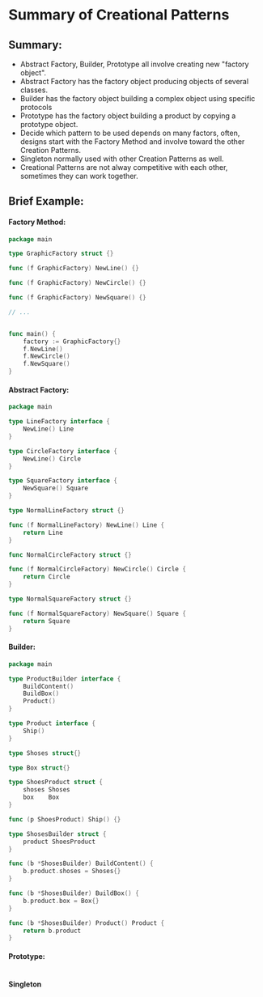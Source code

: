 # Summary of Creational Patterns

## Summary:

* Abstract Factory, Builder, Prototype all involve creating new "factory object". 
* Abstract Factory has the factory object producing objects of several classes.
* Builder has the factory object building a complex object using specific protocols
* Prototype has the factory object building a product by copying a prototype object.
* Decide which pattern to be used depends on many factors, often, designs start with the Factory Method and involve toward the other Creation Patterns.
* Singleton normally used with other Creation Patterns as well.
* Creational Patterns are not alway competitive with each other, sometimes they can work together.

## Brief Example:

#### Factory Method:

```go
package main

type GraphicFactory struct {}

func (f GraphicFactory) NewLine() {}

func (f GraphicFactory) NewCircle() {}

func (f GraphicFactory) NewSquare() {}

// ...


func main() {
    factory := GraphicFactory{}
    f.NewLine()
    f.NewCircle()
    f.NewSquare()
}

```



#### Abstract Factory:

```go
package main

type LineFactory interface {
    NewLine() Line
}

type CircleFactory interface {
    NewLine() Circle
}

type SquareFactory interface {
    NewSquare() Square
}

type NormalLineFactory struct {}

func (f NormalLineFactory) NewLine() Line {
    return Line
}

func NormalCircleFactory struct {}

func (f NormalCircleFactory) NewCircle() Circle {
    return Circle
}

type NormalSquareFactory struct {}

func (f NormalSquareFactory) NewSquare() Square {
    return Square
}
```



#### Builder:

```go
package main

type ProductBuilder interface {
	BuildContent()
	BuildBox()
	Product()
}

type Product interface {
	Ship()
}

type Shoses struct{}

type Box struct{}

type ShoesProduct struct {
	shoses Shoses
	box    Box
}

func (p ShoesProduct) Ship() {}

type ShosesBuilder struct {
	product ShoesProduct
}

func (b *ShosesBuilder) BuildContent() {
	b.product.shoses = Shoses{}
}

func (b *ShosesBuilder) BuildBox() {
	b.product.box = Box{}
}

func (b *ShosesBuilder) Product() Product {
	return b.product
}

```



#### Prototype:

```text

```



#### Singleton

```text

```



